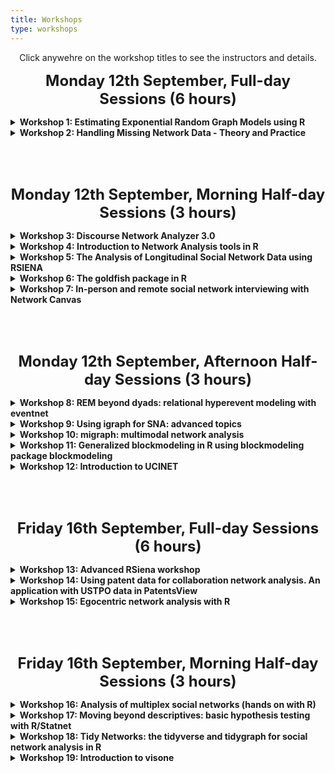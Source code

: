 ```yaml
---
title: Workshops
type: workshops
---
```

<p align="center">Click anywehre on the workshop titles to see the instructors and details.</p>

**<p align="center"><font size="5">Monday 12th September, Full-day Sessions (6 hours)</font></p>**

<details>
<summary><b>Workshop 1: Estimating Exponential Random Graph Models using R</b></summary>
<p>&nbsp;</p>

**Michael T Heaney**, University of Glasgow (Michael.Heaney@glasgow.ac.uk)
<p>&nbsp;</p>

This workshop introduces the theory, methods, and R programming behind the estimation of Exponential Random Graph Models (ERGMs). Topics include endogenous model terms, specification, Markov Chain Monte Carlo (MCMC) estimation, convergence, goodness of fit, one‐mode ERGMs, two‐ mode ERGMS, and TERGMs.
</details>

<details>
<summary><b>Workshop 2: Handling Missing Network Data - Theory and Practice</b></summary>
<p>&nbsp;</p>

**Robert W Krause**, Free University Berlin (robert.w.krause@fu-berlin.de)
<p>&nbsp;</p>

Missing data are an all too common problem in network research. Due to the dependencies between the nodes, the very object of our studies, these missings constitute a far bigger problem in networks than they do for non-network data. Having given the workshop multiple times now, the empirical evidence suggests that a simple three hour workshop is not enough to properly dive into this complex problem. Therefore the workshop will be offered for six hours for the first time. In the first three hours of this workshop, we will discuss the theoretical and practical implications of missing data (What actually is missing data? What does it do to my data? How does it bias my results? Which treatments exist? What are their pros and cons?) and, crucially, relate these directly to your field(s) of study, your current missing data problems.
<p>&nbsp;</p>

In the second part of the workshop we will make use of state of the art missing data treatments (multiple imputation with Bayesian ERGMs and/or SAOMs) to get hands on experience on how to handle missing data. This part will require some basic knowledge of ERGMs and SAOMs and thus includes a crash course in these model families - if scheduling allows, a visit to the introductory workshops on (B)ERGM or SAOM will of course be helpful. Where possible (given data and prior knowledge in R and the respective model families), participants will also have the opportunity to run models on their own data to obtain first imputations for their future analyses. Additionally, the workshop will also feature potential treatments for missing nodal attribute data.
<p>&nbsp;</p>

The workshop is open to all, especially the first three hours. The second three hours, too, are open to all, but participants with prior experience in ERGMs and SAOMs will profit most from this part. However, introductory material will be provided before hand and a short introduction in the nature of these model families will be given.
</details>

<p>&nbsp;</p>
<p>&nbsp;</p>

**<p align="center"><font size="5">Monday 12th September, Morning Half-day Sessions (3 hours)</font></p>**

<details>
<summary><b>Workshop 3: Discourse Network Analyzer 3.0</b></summary>
<p>&nbsp;</p>

**Philip Leifeld**, University of Essex (philip.leifeld@essex.ac.uk)
<p>&nbsp;</p>

Discourse Network Analyzer (DNA) is a desktop application with a graphical user interface for annotating text data with actor-based statements and exporting the data as networks. It was designed for the analysis of policy debates as temporal networks. The user loads source material, such as newspaper articles, speeches, or similar into the software, defines the variables a statement is comprised of, such as person, organisation, concept, and agreement, adds statements to the text while reading, and then exports a network of statements, such as an actor x actor congruence network, a bipartite graph of actors and concepts, or a series of temporal snapshots of how the actor network evolves over time. Discourse Network Analyzer can export to visone and Ucinet, and there is an associated R package called rDNA for direct interaction between DNA and R, which facilitates data transfer and adds techniques for analysing the resulting networks.
<p>&nbsp;</p>

The new version 3.0 of Discourse Network Analyzer has been developed since 2021 and will be released this summer. The three-hour workshop introduces the software and gives an overview of what kinds of networks to export and how to analyse them in the separate network analysis software visone.
<p>&nbsp;</p>

Participants are required to install Java (e.g., Adopt OpenJDK 11 from https://adoptopenjdk.net/) and download Discourse Network Analyzer along with its manual and sample database from https://github.com/leifeld/dna as well as visone from https://visone.ethz.ch before the workshop begins.
</details>



<details>
<summary><b>Workshop 4: Introduction to Network Analysis tools in R</b></summary>
<p>&nbsp;</p>

**Michal Bojanowski**, Kozminski University (mbojanowski@kozminski.edu.pl)
**Lorien Jasny**, University of Exeter
<p>&nbsp;</p>

Those wishing to use the R programming language for network analysis now have a plethora of choices when it comes to libraries. In this workshop, we survey the main packages used for network data management, analysis, and visualization. We will cover 1) importing network data (from actual files), 2) network objects and attributes, 3) computing basic descriptives (attribute distribution, mixing matrix, density, degrees, betweenness, closeness), and 4) visualization (layouts, node aesthetics). These will be done side by side for the different packages, as well as discussion of the strengths and weaknesses of each. We conclude with time for attendees to work either on toy datasets or with their own data with help from instructors. This workshop is a unification of workshops "Using R and 'igraph' for Social Network Analysis" and "Introduction to Social Network Analysis with R and statnet" that has been offered on Sunbelt and EUSN conferences since 2011. It will serve as an introduction for those wishing to take "Moving beyond descriptives", "Using 'igraph' for SNA: advanced topics", "An introduction to ERGM with Statnet", or other Statnet-related workshops on the program.
</details>

<details>
<summary><b>Workshop 5: The Analysis of Longitudinal Social Network Data using RSIENA</b></summary>
<p>&nbsp;</p>

**Per Block**, University of Oxford (per.block@sociology.ox.ac.uk)
<p>&nbsp;</p>

This workshop is about analysing social networks panel data, understood here as two or more repeated observations of a directed graph on a given node set (usually between 20 and a few hundred nodes). The workshop teaches the statistical method to analyze such data, for which a tutorial is given in “Snijders, T.A.B., Steglich, C.E.G., and van de Bunt, G.G. (2010), Introduction to actor-based models for network dynamics (Social Networks, 32, 44-60)”. The method is implemented in RSiena, a package of the statistical system R. The workshop will demonstrate the basics of using RSiena. Attention will be paid to the underlying statistical methodology, to examples, and to the use of the software.
<p>&nbsp;</p>

The statistical model is the actor-oriented model where the nodes are actors whose choices determine the network evolution. This allows to include various network effects (reciprocity, transitivity, popularity, etc.), effects of individual covariates (covariates connected to the sender, the receiver, or the similarity between sender and receiver), and of dyadic covariates.
<p>&nbsp;</p>

An important extension is to have, in addition to the network, one or more actor variables that evolve in mutual dependence with the network; an example is a friendship network of adolescents where drinking behavior is a relevant actor variable which influences, and is influenced by, the friendship network. This leads to models for the simultaneous dynamics (‘co-evolution') of networks and behavior, which are a special option in RSiena.
<p>&nbsp;</p>

The first part of the workshop will focus on the intuitive understanding of the model and operation of the software. The second part will present models for the simultaneous dynamics of networks and behavior and other more advanced topics such as model specification, multivariate networks, and goodness of fit checking.
<p>&nbsp;</p>

Further information about this method can be found at the SIENA website (http://www.stats.ox.ac.uk/~snijders/siena).
<p>&nbsp;</p>

Prerequisites:
<p>&nbsp;</p>

Course participants should have a basic understanding of model-based statistical inference (say, logistic regression), some prior knowledge of social networks, and should have had some basic exposure to the R statistical software environment. They are expected to bring their own laptop to the course (Windows, Mac or Linux), with the R statistical software environment and the RSiena package pre-installed. Participants for whom R is new are requested to learn the basics of R before the workshop: how to run R and how to give basic R commands. This is to reduce the amount of new material to digest at the workshop itself. The Siena website (RSiena tab) has some links which can be helpful for this purpose. Further instructions will be given before the conference starts
</details>

<details>
<summary><b>Workshop 6: The goldfish package in R</b></summary>
<p>&nbsp;</p>

**Christoph Stadtfeld**, ETH Zürich
**James Hollway**, Graduate Institute, Geneva
**Marion Hoffman**, IAST
**Alvaro Uzaheta**, ETH social networks lab (alvaro.uzaheta@gess.ethz.ch)
<p>&nbsp;</p>

Goldfish is an R package for analyzing relational event data using a variety of models. In particular, it implements different types of Dynamic Network Actor Models (DyNAMs), a class of models tailored to the study of actor-oriented processes. Goldfish also implements different versions of tie-oriented relational event models.
<p>&nbsp;</p>

The workshop participants will learn to describe relational event data in R, estimate different models with the goldfish package, inspect and interpret results.
<p>&nbsp;</p>

Prerequisites:
<p>&nbsp;</p>

Course participants should be familiar with R and model-based statistical inference (such as logistic regression). They are expected to bring their laptop to the course with the R statistical software environment, the goldfish package, and dependencies installed.
<p>&nbsp;</p>

More information about the package and installation is available on Github: https://github.com/snlab-ch/goldfish
</details>

<details>
<summary><b>Workshop 7: In-person and remote social network interviewing with Network Canvas</b></summary>
<p>&nbsp;</p>

**Bernie Hogan**, University of Oxford (bernie.hogan@oii.ox.ac.uk)
**Joshua Melville**, Northwestern University
<p>&nbsp;</p>

This workshop shows how to use the free, cross-platform software Network Canvas (www.networkcanvas.com) to conduct structured or semi-structured social network interviews both in-person and via video conferencing software. Network Canvas is designed for creating personal networks with a respondent using a variety of highly visual and touch optimised controls. This includes features for doing work with name generators, rosters, free recall, dyad census, and drawing edges manually. The software is structured into a series of stages and is regularly reported by respondents as fun and engaging. Data can be exported for use in most major social network analysis packages and apps. This workshop will focus on the Interviewer app for deploying interviews and the Architect App for designing interviews.
<p>&nbsp;</p>

Order of topics:

• Guided walkthrough of an interview using the Interviewer app.
• Guided walkthrough of how it was created in the Architect app.
• Activity showing how to modify the interview in Architect followed by doing a Network Canvas interview with a peer.
•  Discussion of strategies and issues for doing remote interview sessions considering the limitations of Zoom, Google Meet, and Teams.
•  Time permitting, a brief guide to selected advanced features including skip-flow logic, prompt-based labelling, R export, and how to produce basic descriptive statistics.
<p>&nbsp;</p>

The convenor will provide example protocols and scripts for users to work with. These will be available via URL and shared shortly before the workshop. Prior materials are available via the Network Canvas documentation page: https://documentation.networkcanvas.com/
<p>&nbsp;</p>

Pre-requisites:

Course participants should arrive with a working copy of Network Canvas Interviewer and Architect installed on a personal computer such as a Mac OSX or Windows machine. Network Canvas is available from https://www.networkcanvas.com/
</details>


<p>&nbsp;</p>
<p>&nbsp;</p>

**<p align="center"><font size="5">Monday 12th September, Afternoon Half-day Sessions (3 hours)</font></p>**

<details>
<summary><b>Workshop 8: REM beyond dyads: relational hyperevent modeling with eventnet</b></summary>
<p>&nbsp;</p>

**Juergen Lerner**, University of Konstanz (juergen.lerner@uni-konstanz.de)
**Alessandro Lomi**, Università della Svizzera italiana
<p>&nbsp;</p>

Networks of social relations and communication networks frequently generate information on repeated interaction over time. This information typically takes the form of relational event sequences - streams of time-ordered events connecting social actors. Examples of relational events are common. Conversations, email communication, interaction among members of teams, participation in social gatherings or in peer-production projects, are all examples of interactive settings that may generate observable streams of relational events. In this workshop we will specifically discuss "polyadic" social interaction processes in which events can connect varying and potentially large numbers of actors simultaneously. Examples of such polyadic events (or "hyperevents") include sequences of meeting events or social gatherings, connecting all of their participants simultaneously, or multicast (i.e., "one-to-many") communication events such as emails in which one actor sends the same message to several receivers.
<p>&nbsp;</p>

This half-day workshop provides a hands-on introduction to relational hyperevent models (RHEM). We start with an informal discussion of the research questions (or network effects) that can be addressed by a RHEM analysis of meeting events extracted from contact diaries and illustrate practical analysis of the famous Davis, Gardner, and Gardner "Deep South / Southern Women" data with the open-source software eventnet (https://github.com/juergenlerner/eventnet). In the second part of this workshop we will discuss directed relational hyperevents resulting from multicast communication and illustrated by an analysis of the Enron email data.
<p>&nbsp;</p>

The workshop is targeted at participants interested in statistical modeling of networks based on relational event data - with a specific focus on polyadic, multicast, or one-to-many interaction events. Participation to the workshop does not assume any particular prior knowledge or experience with statistical models for social networks. Participants are invited to informally point us to their own research projects, which may possibly be addressed by a RHEM analysis, prior to the workshop.
<p>&nbsp;</p>

References:
<p>&nbsp;</p>

Lerner and Lomi (2020). Reliability of relational event model estimates under sampling: How to fit a relational event model to 360 million dyadic events. Network science, 8(1), 97-135.
<p>&nbsp;</p>

Lerner, Lomi, Mowbray, Rollings, and Tranmer (2021). Dynamic network analysis of contact diaries. Social Networks, 66, 224-236.
<p>&nbsp;</p>

Lerner and Lomi (2021). Relational hyperevent models for polyadic interaction networks. arXiv preprint arXiv:2112.10552.
<p>&nbsp;</p>

Lerner and Lomi (2022). A dynamic model for the mutual constitution of individuals and events. Journal of Complex Networks (to appear).
</details>

<details>
<summary><b>Workshop 9: Using igraph for SNA: advanced topics</b></summary>
<p>&nbsp;</p>

**Michal Bojanowski**, Kozminski University (mbojanowski@kozminski.edu.pl)
<p>&nbsp;</p>

Package igraph (Csardi and Nepusz 2006) is one of the main packages for network data handling, visualization and (descriptive) analysis. We take a deeper dive into the capabilities and focus on: (1) Indexing/subscripting network objects: querying nodes/ties by their properties and properties of ties/nodes they are incident upon. (2) Advanced visualization techniques (3) Studying connectivity (paths, connected components, cliques) (4) Network homophily, segregation and community detection. The workshop is designed for users familiar with the basics of R and ‘igraph,’ such as covered in the workshop “Introduction to Network Analysis Tools in R.” Elements of this workshop have been previously available as a part of “Using R and ‘igraph’ for Social Network Analysis” workshop offered on Sunbelt and EUSN conferences since 2011. This document is also designed for self-study with code examples and data from publicly available sources.
</details>

<details>
<summary><b>Workshop 10: migraph: multimodal network analysis</b></summary>
<p>&nbsp;</p>

**James Hollway**, Graduate Institute, Geneva (james.hollway@graduateinstitute.ch)
**Jael Tan**, Graduate Institute, Geneva
<p>&nbsp;</p>

The fields, arenas, or social spaces in which action takes place are never unidimensional but contain multiple types of actors and relations. Yet a common approach has been to ‘project’ any multimodal network data collected to one-mode networks to leverage existing network analytic packages. However, as outlined in Knoke, Diani, Hollway and Christopoulos’ (2021) Multimodal Political Networks, such an approach is no longer necessary as a host of techniques are readily available to those who wish to analyse multimodal networks.
<p>&nbsp;</p>

This workshop introduces migraph, a new, complementary R package for the analysis of networks including multimodal and multilevel networks. It builds upon and works natively with igraph, sna/network, and tidygraph objects, as well as edgelists and adjacency and incidence matrices, and so works well with your existing workflows. Its functions work equally well with one-mode and two-mode (and sometimes three-mode or multilevel) network data, offering appropriate normalisations, procedures, and sensible defaults for different classes and types of networks. In addition to measures for e.g. centrality and cohesion, the package includes routines for CUG and QAP tests, blockmodelling, and MRQAP that work with two-mode networks.
<p>&nbsp;</p>

The goal of this workshop is to provide an overview of multimodal network analysis and to teach participants how to conduct analyses on multimodal network data using the migraph package. The practical elements make use of R scripts, and so familiarity with R is recommended. Participants can bring their own research problems and data and, depending on the number of participants, remaining time can be used to discuss them.
</details>

<details>
<summary><b>Workshop 11: Generalized blockmodeling in R using blockmodeling package blockmodeling</b></summary>
<p>&nbsp;</p>

**Aleš Žiberna**, University of Ljubljana (Ales.Ziberna@fdv.uni-lj.si)
**Marjan Cugmas**, University of Ljubljana
<p>&nbsp;</p>

The workshop will cover generalized blockmodeling (Doreian et al., 2005; Žiberna, 2007) of mainly one-mode binary and valued networks in R using "blockmodeling" package (Žiberna, 2021). Only basic knowledge of R and networks/graphs is required. The workshop will cover matrix representation of the network, plotting of such matrices, and of course, clustering the units in the network, that is blockmodeling. Clustering units based on structural, regular and generalized equivalence will be covered. The later implies that also pre-specified blockmodeling will be covered. All aspects of blockmodeling with the blockmodeling package from preparing the data through calling the optimization function (including setting appropriate parameters) to plotting and interpreting the results will be covered. In case of sufficient time and expressed interest, blockmodeling two-mode, multilevel, and linked networks can also discussed.
</details>

<details>
<summary><b>Workshop 12: Introduction to UCINET</b></summary>
<p>&nbsp;</p>

**Srinidhi Vasudevan**, University of Greenwich (Srinidhi.Vasudevan@greenwich.ac.uk)
**Anna Piazza**, University College London
<p>&nbsp;</p>

This introductory workshop outlines the theoretical concepts of social network analysis and operationalisation of network measures through the use of the software Ucinet/Netdraw. The workshop covers the theoretical and empirical overview of the social network research field with an emphasis on the main concept of social network analysis, such as centrality, cohesion and social capital; and aspects of data collection and management for visualising and analysing networks through the software. The workshop will provide examples of applications of networks in various fields including education, management, health and bibliometric research and we will try to other examples that are relevant to the participants.
<p>&nbsp;</p>

Ucinet/Netdraw can be downloaded from https://sites.google.com/site/ucinetsoftware/home and participants are strongly encouraged to download it prior to the workshop.</details>

<p>&nbsp;</p>
<p>&nbsp;</p>

**<p align="center"><font size="5">Friday 16th September, Full-day Sessions (6 hours)</font></p>**

<details>
<summary><b>Workshop 13: Advanced RSiena workshop</b></summary>
<p>&nbsp;</p>

**Tom A.B. Snijders**, University of Groningen / University of Oxford (t.a.b.snijders@rug.nl)
<p>&nbsp;</p>

This workshop is intended for participants who have experience in working with RSiena.
<p>&nbsp;</p>

Topics treated will be the following – all in the framework of modelling network panel data using the RSiena package.
<p>&nbsp;</p>

• Multivariate networks: cross-network effects; with attention to the associated hierarchy requirements.
• Two-mode networks.
• Co-evolution of two-mode and one-mode networks.
• Valued networks (two kinds: networks with weak and strong ties; signed networks).
• Multilevel estimation using sienaBayes.
• Parameter interpretation: semi-standardized parameters: entropy-based approach to explained variation.
<p>&nbsp;</p>

SIENA website: http://www.stats.ox.ac.uk/~snijders/siena
</details>

<details>
<summary><b>Workshop 14: Using patent data for collaboration network analysis. An application with USTPO data in PatentsView</b></summary>
<p>&nbsp;</p>

**Pablo Galaso**, Universidad de la Republica (pablogalaso@gmail.com)
**Sergio Palomeque**, Universidad de la Republica
<p>&nbsp;</p>

This workshop aims to provide practical training in the use of patent data for the study of collaborative networks. Patent data is a source of information on invention developments at the level of regions, countries, cities, or other types of sub-national dimensions. One of the difficulties of this type of administrative records is that patent offices do not assign a unique identifier to inventors or owners and, for this reason, the analysis of linkages between agents is not always possible. In recent years, various efforts have been made to disambiguate patents. Among them, the PatentsView project stands out (https://patentsview.org/), which works with patents registered at the United States Patent and Trademark Office (USPTO) by applying an algorithm that analyses each registration and determines whether two agents can be the same. From this information, it is possible to construct incidence matrices linking inventors, owners (i.e. firms and organisations), cities, regions, countries or even technologies. These data may reflect either co-partnership or co-authorship between actors (e.g. two inventors involved in the same patent). However, this does not necessarily imply collaboration, which is why some scholars propose to apply Back Bone Extraction (BBE) techniques that allows to identify significant links to approach the phenomenon of collaboration.
<p>&nbsp;</p>

The workshop will provide participants with information on how to access the raw data available in the PatentsView platform, different ways of systematising this information to build networks, some BBE techniques to define meaningful links and certain specificities of the study of the topological structure in this type of networks. An overview of the meaning and usefulness of an important part of the tables available on the platform will be given. Finally, examples of research works that have used them will be presented and some of the general limitations of this type of data, as well as those particular to PatentsView, will be discussed. Special emphasis will be placed on the technologies associated with patents and how to use them from a social network analysis perspective, allowing this methodology to be applied to units of analysis that are not people or organisations, but rather technological fields.
<p>&nbsp;</p>

The specific objectives offered by the workshop to its participants are: (i) to become familiar with patent data and its usefulness for the study of network analysis, (ii) to become familiar with the main literature on the subject, (iii) to download USPTO data available through the PatentsView platform, (iv) to learn about and process the different tables included in the database, (v) to build different types of collaborative networks from this data, and (vi) to analyse these networks, emphasising some stylised facts common to this type of interactions.
<p>&nbsp;</p>

Previous knowledge of the participants: it is recommended (although not exclusive) that attendees have a basic knowledge of R and RStudio, as well as a general knowledge of Social Network Analysis.
</details>

<details>
<summary><b>Workshop 15: Egocentric network analysis with R</b></summary>
<p>&nbsp;</p>

**Raffaele Vacca**, University of Milan (raffaele.vacca@unimi.it)
<p>&nbsp;</p>

This workshop is an introduction to the R programming language and its tools to represent, manipulate and analyze egocentric or personal network data. No previous familiarity with R is required. To participate you only need a laptop with R and RStudio installed. Topics include: introduction to ego-network research and data; introduction to data structures and network objects in R; visualizing ego-networks; calculating measures on ego-network composition and structure; converting your ego-network measures to general R functions; applying your functions to many ego-networks. The workshop emphasizes R tidyverse packages for data science. We'll show how tidyverse functions can be used to easily conduct common operations in egocentric network analysis and to scale them up to large collections of ego-networks. We'll cover both base R functions and specific packages for network analysis (igraph, network, egor), data management (dplyr) and programming (purrr). We'll also provide a brief introduction to the egor package for ego-network analysis, and pointers to further resources to learn more about it. This workshop has been taught for the past nine years at several international conferences, including INSNA's Sunbelt and EUSN meetings. It draws on concepts and methods discussed in "Conducting personal network research: A practical guide" by Christopher McCarty, Miranda Lubbers, Raffaele Vacca and José Luis Molina (Guilford Press)
<p>&nbsp;</p>

 More details on the workshop's materials, history and instructor are here: raffaelevacca.com/egonet-r.
</details>

<p>&nbsp;</p>
<p>&nbsp;</p>

**<p align="center"><font size="5">Friday 16th September, Morning Half-day Sessions (3 hours)</font></p>**

<details>
<summary><b>Workshop 16: Analysis of multiplex social networks (hands on with R)</b></summary>
<p>&nbsp;</p>

**Matteo Magnani**, Uppsala University (matteo.magnani@it.uu.se)
<p>&nbsp;</p>

A multiplex network is a network where actors are connected through different types of ties, such as individuals “working together”, “being friend”, etc. These different types of connections are also known as layers.
<p>&nbsp;</p>

The workshop covers several topics in multiplex network analysis, including a selection of: community detection, layer comparison methods, actor measures, data exploration and network generation, depending on time and interest of the participants. For each topic, a quick presentation of the relevant theory and methods is followed by a practical application on a real pedagogical dataset. Part of the presented theory is covered in the book “Multilayer Social Networks” and in recent survey articles, such as “Community detection in multiplex networks” (ACM Computing Surveys) and “Quantifying layer similarity in multiplex networks: a systematic study” (Royal Society Open Science), and in several research papers developed in different fields by different authors.
<p>&nbsp;</p>

The short theoretical presentations are all meant to provide the necessary knowledge to perform practical exercises with network analysis software. This is an updated version of a workshop already given at previous conferences (including SunBelt and EUSN).
<p>&nbsp;</p>

In this workshop we will use the multinet library, available on the CRAN archive since 2017. Only limited knowledge of R is needed, as we will mainly use library functions. However, knowledge of R and igraph can be useful to understand some topics in more detail.
<p>&nbsp;</p>

The proposed duration is 3 hours (including breaks), and the target are researchers at any level of seniority interested in an introduction to multiplex networks.
<p>&nbsp;</p>

The lecturer has authored several research and survey articles on multilayer networks during the last 11 years, is the main author of the software, and is a Distinguished University Teacher at Uppsala University.
</details>

<details>
<summary><b>Workshop 17: Moving beyond descriptives: basic hypothesis testing with R/Statnet</b></summary>
<p>&nbsp;</p>

**Lorien Jasny**, University of Exeter (L.Jasny@exeter.ac.uk)
<p>&nbsp;</p>

This workshop will cover basic statistical methods for network analysis within the R/statnet platform. The approach taken is practical rather than theoretical, with emphasis on simple, robust methods for hypothesis testing and exploratory data analysis of single and multi-network data sets. Topics include: permutation tests for marginal relationships between node or graph-level indices and covariates and when you can use standard regression methods; Monte Carlo tests for structural biases; Quadratic Assignment Procedure (QAP), network correlation, autocorrelation, and regression; baseline models and conditional uniform graph tests; and exploratory multivariate analysis of multi-network data sets. We will also cover interpreting R code in existing functions and writing your own functions. We discuss briefly how these methods relate to Exponential Random Graph models (ERGM), but the focus of this workshop is on non-ERGM statistical methods.
<p>&nbsp;</p>

Prerequisites: Some prior exposure to R, but extensive experience is not assumed. Completion of the “Introduction to Network Analysis with R” workshop session is suggested for those new to R. Familiarity with the basic concepts of descriptive network analysis (e.g., centrality scores, network visualization) is strongly recommended. Participants are recommended to bring a laptop with R, RStudio, and statnet installed. Sample data and code will be provided.
</details>

<details>
<summary><b>Workshop 18: Tidy Networks: the tidyverse and tidygraph for social network analysis in R</b></summary>
<p>&nbsp;</p>

**Matthew Smith**, Edinburgh Napier University (M.Smith3@napier.ac.uk)
**Yasaman Sarabi**, Edinburgh Business School, Heriot-Watt University
<p>&nbsp;</p>

This 3-hour workshop provides an introduction to the R programming language for those without any previous or limited experience. It will introduce the tidyverse – a set of functions and packages for data processing, cleaning, and visualisation in R. In particular, we will focus on dplyr for data processing, ggplot2 for visualisation, and Rmarkdown for creating reports. We will go on to demonstrate how the tidyverse can be applied to social network analysis - more specifically through the use of the tidygraph package. The tidygraph permits you to utilise the underlying grammar structure of the tidyverse when dealing with graph objects in R. By using the tidygraph package you can manage edgelists and network attributes in a single object, along with implementing analysis on these objects. The tidyverse allows you to create tidy data frames, whilst the tidygraph allows you to create tidy graph objects – or tidy networks!
<p>&nbsp;</p>

By the end of the session participants should be able to:
<p>&nbsp;</p>

• Use R and RStudio.
• Make use of the tidyverse for data processing – more specifically preparing datasets for SNA.
• Visualising networks in R using ggplot2 (part of the tidyverse) and tidygraph.
• Create tidygraph objects and undertake some initial network analysis using the tidygraph package.
<p>&nbsp;</p>

Target group: Individuals new to R, or those with limited R experience. These users will benefit from gaining an insight into how to use R for data processing and social network analysis following the tidy philosophy.
<p>&nbsp;</p>

Requirements: No prior knowledge of R is required as an introduction will be provided.
<p>&nbsp;</p>

Matthew Smith is a lecturer at Edinburgh Napier University. Yasaman Sarabi is an assistant professor at Edinburgh Business School, Heriot-Watt University. Both have experience delivering similar workshops at Sunbelt and EUSN conferences, including EUSN 2019 where this workshop was offered.
</details>

<details>
<summary><b>Workshop 19: Introduction to visone</b></summary>
<p>&nbsp;</p>

**Julian Müller**, ETH Zürich / Università della Svizzera italiana (julian.mueller@gess.ethz.ch)
<p>&nbsp;</p>

This workshop offers a hands-on introduction to visone (ital. mink), a free software tool that combines comprehensive means for analysis with unique visualization capabilities. The software features many standard and non-standard methods for analysis and visualization of networks, and offers a powerful graphical user interface.
<p>&nbsp;</p>

After a brief overview of visone's design and features, we will explore some of visone's core functionality. Using example network analyses, we will produce presentations of findings step-by-step, starting from input data and arriving at publication-quality information visualizations.
<p>&nbsp;</p>

Visone is written in Java and freely available at http://www.visone.info. It is advisable to bring a laptop running Windows, MacOS, or Linux, preferably with Java 8 or newer already installed.
</details>


